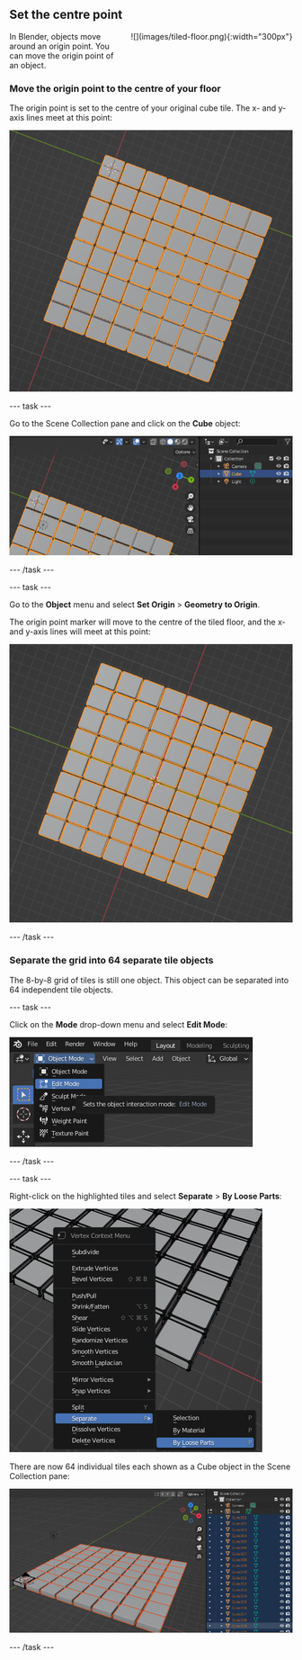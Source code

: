 ## Set the centre point

<div style="display: flex; flex-wrap: wrap">
<div style="flex-basis: 200px; flex-grow: 1; margin-right: 15px;">
In Blender, objects move around an origin point. You can move the origin point of an object.
</div>
<div>
![](images/tiled-floor.png){:width="300px"}
</div>
</div>

### Move the origin point to the centre of your floor

The origin point is set to the centre of your original cube tile. The x- and y-axis lines meet at this point:

![The whole tiled floor with the origin point marker shown in the top left-hand tile. The x- and y-axis lines are shown meeting at the origin point.](images/original-origin.png)

--- task ---

Go to the Scene Collection pane and click on the **Cube** object:

![The Scene Collection pane with the Cube object highlighted.](images/select-cube.png)

--- /task ---

--- task ---

Go to the **Object** menu and select **Set Origin** > **Geometry to Origin**.

The origin point marker will move to the centre of the tiled floor, and the x- and y-axis lines will meet at this point:

![The whole tiled floor with the origin point marker shown in the centre of the floor. The x- and y-axis lines are shown meeting in the centre at the origin point.](images/centered-origin.png)

--- /task ---

### Separate the grid into 64 separate tile objects

The 8-by-8 grid of tiles is still one object. This object can be separated into 64 independent tile objects.

--- task ---

Click on the **Mode** drop-down menu and select **Edit Mode**:

![The Mode drop-down menu open in the top left-hand corner of the editor, with 'Edit Mode' highlighted.](images/edit-mode.png)

--- /task ---

--- task ---

Right-click on the highlighted tiles and select **Separate** > **By Loose Parts**:

![The object right-click menu with 'Separate' then 'By Loose Parts' highlighted.](images/loose-parts.png)

There are now 64 individual tiles each shown as a Cube object in the Scene Collection pane:

![64 individual tiles with orange outlines in the 3D view. In the Scene Collection pane, the individual Cube objects are shown in a list numbered as 'Cube.001', 'Cube.002', and so on.](images/64-cubes.png)

--- /task ---
